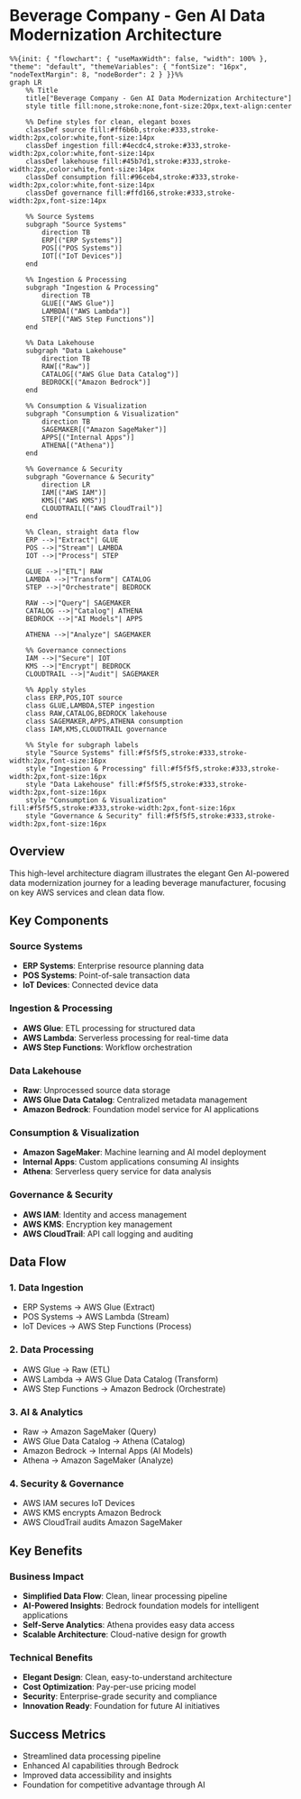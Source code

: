 # Beverage Company - Gen AI Data Modernization Architecture

```mermaid
%%{init: { "flowchart": { "useMaxWidth": false, "width": 100% }, "theme": "default", "themeVariables": { "fontSize": "16px", "nodeTextMargin": 8, "nodeBorder": 2 } }}%%
graph LR
    %% Title
    title["Beverage Company - Gen AI Data Modernization Architecture"]
    style title fill:none,stroke:none,font-size:20px,text-align:center

    %% Define styles for clean, elegant boxes
    classDef source fill:#ff6b6b,stroke:#333,stroke-width:2px,color:white,font-size:14px
    classDef ingestion fill:#4ecdc4,stroke:#333,stroke-width:2px,color:white,font-size:14px
    classDef lakehouse fill:#45b7d1,stroke:#333,stroke-width:2px,color:white,font-size:14px
    classDef consumption fill:#96ceb4,stroke:#333,stroke-width:2px,color:white,font-size:14px
    classDef governance fill:#ffd166,stroke:#333,stroke-width:2px,font-size:14px

    %% Source Systems
    subgraph "Source Systems"
        direction TB
        ERP[("ERP Systems")]
        POS[("POS Systems")]
        IOT[("IoT Devices")]
    end

    %% Ingestion & Processing
    subgraph "Ingestion & Processing"
        direction TB
        GLUE[("AWS Glue")]
        LAMBDA[("AWS Lambda")]
        STEP[("AWS Step Functions")]
    end

    %% Data Lakehouse
    subgraph "Data Lakehouse"
        direction TB
        RAW[("Raw")]
        CATALOG[("AWS Glue Data Catalog")]
        BEDROCK[("Amazon Bedrock")]
    end

    %% Consumption & Visualization
    subgraph "Consumption & Visualization"
        direction TB
        SAGEMAKER[("Amazon SageMaker")]
        APPS[("Internal Apps")]
        ATHENA[("Athena")]
    end

    %% Governance & Security
    subgraph "Governance & Security"
        direction LR
        IAM[("AWS IAM")]
        KMS[("AWS KMS")]
        CLOUDTRAIL[("AWS CloudTrail")]
    end

    %% Clean, straight data flow
    ERP -->|"Extract"| GLUE
    POS -->|"Stream"| LAMBDA
    IOT -->|"Process"| STEP

    GLUE -->|"ETL"| RAW
    LAMBDA -->|"Transform"| CATALOG
    STEP -->|"Orchestrate"| BEDROCK

    RAW -->|"Query"| SAGEMAKER
    CATALOG -->|"Catalog"| ATHENA
    BEDROCK -->|"AI Models"| APPS

    ATHENA -->|"Analyze"| SAGEMAKER

    %% Governance connections
    IAM -->|"Secure"| IOT
    KMS -->|"Encrypt"| BEDROCK
    CLOUDTRAIL -->|"Audit"| SAGEMAKER

    %% Apply styles
    class ERP,POS,IOT source
    class GLUE,LAMBDA,STEP ingestion
    class RAW,CATALOG,BEDROCK lakehouse
    class SAGEMAKER,APPS,ATHENA consumption
    class IAM,KMS,CLOUDTRAIL governance

    %% Style for subgraph labels
    style "Source Systems" fill:#f5f5f5,stroke:#333,stroke-width:2px,font-size:16px
    style "Ingestion & Processing" fill:#f5f5f5,stroke:#333,stroke-width:2px,font-size:16px
    style "Data Lakehouse" fill:#f5f5f5,stroke:#333,stroke-width:2px,font-size:16px
    style "Consumption & Visualization" fill:#f5f5f5,stroke:#333,stroke-width:2px,font-size:16px
    style "Governance & Security" fill:#f5f5f5,stroke:#333,stroke-width:2px,font-size:16px
```

## Overview
This high-level architecture diagram illustrates the elegant Gen AI-powered data modernization journey for a leading beverage manufacturer, focusing on key AWS services and clean data flow.

## Key Components

### Source Systems
- **ERP Systems**: Enterprise resource planning data
- **POS Systems**: Point-of-sale transaction data  
- **IoT Devices**: Connected device data

### Ingestion & Processing
- **AWS Glue**: ETL processing for structured data
- **AWS Lambda**: Serverless processing for real-time data
- **AWS Step Functions**: Workflow orchestration

### Data Lakehouse
- **Raw**: Unprocessed source data storage
- **AWS Glue Data Catalog**: Centralized metadata management
- **Amazon Bedrock**: Foundation model service for AI applications

### Consumption & Visualization
- **Amazon SageMaker**: Machine learning and AI model deployment
- **Internal Apps**: Custom applications consuming AI insights
- **Athena**: Serverless query service for data analysis

### Governance & Security
- **AWS IAM**: Identity and access management
- **AWS KMS**: Encryption key management
- **AWS CloudTrail**: API call logging and auditing

## Data Flow

### 1. Data Ingestion
- ERP Systems → AWS Glue (Extract)
- POS Systems → AWS Lambda (Stream)
- IoT Devices → AWS Step Functions (Process)

### 2. Data Processing
- AWS Glue → Raw (ETL)
- AWS Lambda → AWS Glue Data Catalog (Transform)
- AWS Step Functions → Amazon Bedrock (Orchestrate)

### 3. AI & Analytics
- Raw → Amazon SageMaker (Query)
- AWS Glue Data Catalog → Athena (Catalog)
- Amazon Bedrock → Internal Apps (AI Models)
- Athena → Amazon SageMaker (Analyze)

### 4. Security & Governance
- AWS IAM secures IoT Devices
- AWS KMS encrypts Amazon Bedrock
- AWS CloudTrail audits Amazon SageMaker

## Key Benefits

### Business Impact
- **Simplified Data Flow**: Clean, linear processing pipeline
- **AI-Powered Insights**: Bedrock foundation models for intelligent applications
- **Self-Serve Analytics**: Athena provides easy data access
- **Scalable Architecture**: Cloud-native design for growth

### Technical Benefits
- **Elegant Design**: Clean, easy-to-understand architecture
- **Cost Optimization**: Pay-per-use pricing model
- **Security**: Enterprise-grade security and compliance
- **Innovation Ready**: Foundation for future AI initiatives

## Success Metrics
- Streamlined data processing pipeline
- Enhanced AI capabilities through Bedrock
- Improved data accessibility and insights
- Foundation for competitive advantage through AI
